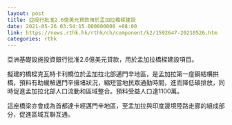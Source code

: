 ```yaml
---
layout: post
title: 亞投行批准2.6億美元貸款用於孟加拉橋樑建設
date: 2021-05-26 03:54:15.000000000 +08:00
link: https://news.rthk.hk/rthk/ch/component/k2/1592647-20210526.htm
categories: rthk
---
```


亞洲基礎設施投資銀行批准2.6億美元貸款，用於孟加拉橋樑建設項目。

擬建的橋樑克瓦特卡利橋位於孟加拉北部邁門辛地區，是孟加拉第一座鋼結構拱橋，預料有助緩解邁門辛擁堵狀況，縮短當地民眾通勤時間，進而降低碳排放，同時促進孟加拉北部人口流動和區域整合。預料受益人口達1100萬。

這座橋梁亦會成為首都達卡經邁門辛地區，至孟加拉與印度邊境陸路走廊的組成部分，促進區域互聯互通。

